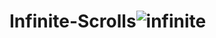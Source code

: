 # Infinite-Scrolls![infinite](https://user-images.githubusercontent.com/122348430/232372890-5745d31f-e68e-43db-b94c-df18f36aeeb7.png)
